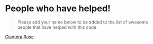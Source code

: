 # People who have helped!

> Please add your name below to be added to the list of awesome people that have helped with this code.

[Ciantera Rose](https://github.com/Ciantera-Rose?tab=repositories)
